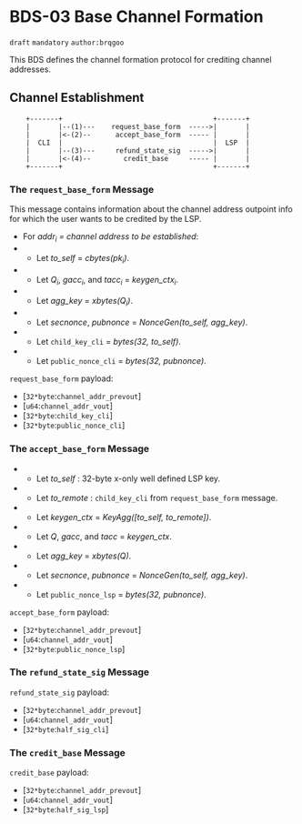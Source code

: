 BDS-03 Base Channel Formation
======
`draft` `mandatory` `author:brqgoo`

This BDS defines the channel formation protocol for crediting channel addresses.

## Channel Establishment

        +-------+                                     +-------+
        |       |--(1)---    request_base_form  ----->|       |
        |       |<-(2)--      accept_base_form  ----- |       |
        |  CLI  |                                     |  LSP  |
        |       |--(3)---     refund_state_sig  ----->|       |
        |       |<-(4)--        credit_base     ----- |       |
        +-------+                                     +-------+

### The `request_base_form` Message

This message contains information about the channel address outpoint info for which the user wants to be credited by the LSP.

 -  For _addr<sub>i</sub> = channel address to be established_:
- - Let _to_self_ = _cbytes(pk<sub>i</sub>)_.
- - Let _Q<sub>i</sub>_, _gacc<sub>i</sub>_, and _tacc<sub>i</sub>_ = _keygen_ctx<sub>i</sub>_.
- - Let _agg_key_ = _xbytes(Q<sub>i</sub>)_.
- - Let _secnonce_, _pubnonce_ = _NonceGen(to_self, agg_key)_.
- - Let `child_key_cli` = _bytes(32, to_self)_.
- - Let `public_nonce_cli` = _bytes(32, pubnonce)_.

`request_base_form` payload:
   * [`32*byte`:`channel_addr_prevout`]
   * [`u64`:`channel_addr_vout`]
   * [`32*byte`:`child_key_cli`]
   * [`32*byte`:`public_nonce_cli`]

### The `accept_base_form` Message


- -  Let _to_self_ :  32-byte x-only well defined LSP key.
- -  Let _to_remote_ :  `child_key_cli` from `request_base_form` message.
- -  Let _keygen_ctx_ = _KeyAgg([to_self, to_remote])_.
- -  Let _Q_, _gacc_, and _tacc_ = _keygen_ctx_.
- - Let _agg_key_ = _xbytes(Q)_.
- - Let _secnonce_, _pubnonce_ = _NonceGen(to_self, agg_key)_.
- - Let `public_nonce_lsp` = _bytes(32, pubnonce)_.

`accept_base_form` payload:
   * [`32*byte`:`channel_addr_prevout`]
   * [`u64`:`channel_addr_vout`]
   * [`32*byte`:`public_nonce_lsp`]

### The `refund_state_sig` Message


`refund_state_sig` payload:
   * [`32*byte`:`channel_addr_prevout`]
   * [`u64`:`channel_addr_vout`]
   * [`32*byte`:`half_sig_cli`]

### The `credit_base` Message


`credit_base` payload:
   * [`32*byte`:`channel_addr_prevout`]
   * [`u64`:`channel_addr_vout`]
   * [`32*byte`:`half_sig_lsp`]
